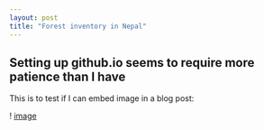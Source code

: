 ```yaml
---
layout: post
title: "Forest inventory in Nepal"
---
```



## Setting up github.io seems to require more patience than I have

This is to test if I can embed image in a blog post: 

! [image](/assets/images/plot_data.png)

